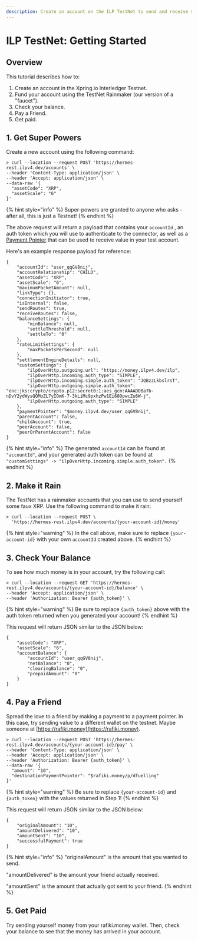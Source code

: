 ```yaml
---
description: Create an account on the ILP TestNet to send and receive money.
---
```


# ILP TestNet: Getting Started

## Overview

This tutorial describes how to:

1. Create an account in the Xpring.io Interledger Testnet.
2. Fund your account using the TestNet Rainmaker \(our version of a "faucet"\).
3. Check your balance.
4. Pay a Friend.
5. Get paid.

## 1. Get Super Powers

Create a new account using the following command:

```
> curl --location --request POST 'https://hermes-rest.ilpv4.dev/accounts' \
--header 'Content-Type: application/json' \
--header 'Accept: application/json' \
--data-raw '{
  "assetCode": "XRP",
  "assetScale": "6"
}'
```

{% hint style="info" %}
Super-powers are granted to anyone who asks - after all, this is just a Testnet!
{% endhint %}

The above request will return a payload that contains your `accountId` , an auth token which you will use to authenticate to the connector, as well as a [Payment Pointer](https://paymentpointers.org/) that can be used to receive value in your test account.

Here's an example response payload for reference:

```text
{
    "accountId": "user_qqGV8nij",
    "accountRelationship": "CHILD",
    "assetCode": "XRP",
    "assetScale": "6",
    "maximumPacketAmount": null,
    "linkType": {},
    "connectionInitiator": true,
    "isInternal": false,
    "sendRoutes": true,
    "receiveRoutes": false,
    "balanceSettings": {
        "minBalance": null,
        "settleThreshold": null,
        "settleTo": "0"
    },
    "rateLimitSettings": {
        "maxPacketsPerSecond": null
    },
    "settlementEngineDetails": null,
    "customSettings": {
        "ilpOverHttp.outgoing.url": "https://money.ilpv4.dev/ilp",
        "ilpOverHttp.incoming.auth_type": "SIMPLE",
        "ilpOverHttp.incoming.simple.auth_token": "JQBzzLkbslrsT",
        "ilpOverHttp.outgoing.simple.auth_token": "enc:jks:crypto/crypto.p12:secret0:1:aes_gcm:AAAADDBa7b-nDvY2ydWysQQMoZL7yIOmK-7-3kLiMc9pxhzPw1Ei68OpwcZu6W-j",
        "ilpOverHttp.outgoing.auth_type": "SIMPLE"
    },
    "paymentPointer": "$money.ilpv4.dev/user_qqGV8nij",
    "parentAccount": false,
    "childAccount": true,
    "peerAccount": false,
    "peerOrParentAccount": false
}
```

{% hint style="info" %}
The generated `accountId` can be found at `"accountId"`, and your generated auth token can be found at `"customSettings" -> "ilpOverHttp.incoming.simple.auth_token".`
{% endhint %}

## 2. Make it Rain

The TestNet has a rainmaker accounts that you can use to send yourself some faux XRP. Use the following command to make it rain:

```
> curl --location --request POST \
  'https://hermes-rest.ilpv4.dev/accounts/{your-account-id}/money'
```

{% hint style="warning" %}
In the call above, make sure to replace `{your-account-id}` with your own `accountId` created above.
{% endhint %}

## 3. Check Your Balance

To see how much money is in your account, try the following call:

```
> curl --location --request GET 'https://hermes-rest.ilpv4.dev/accounts/{your-account-id}/balance' \
--header 'Accept: application/json' \
--header 'Authorization: Bearer {auth_token}' \
```

{% hint style="warning" %}
Be sure to replace `{auth_token}` above with the auth token returned when you generated your account!
{% endhint %}

This request will return JSON similar to the JSON below:

```text
{
    "assetCode": "XRP",
    "assetScale": "6",
    "accountBalance": {
        "accountId": "user_qqGV8nij",
        "netBalance": "0",
        "clearingBalance": "0",
        "prepaidAmount": "0"
    }
}
```

## 4. Pay a Friend

Spread the love to a friend by making a payment to a payment pointer. In this case, try sending value to a different wallet on the testnet. Maybe someone at [https://rafiki.money](https://rafiki.money).

```
> curl --location --request POST 'https://hermes-rest.ilpv4.dev/accounts/{your-account-id}/pay' \
--header 'Content-Type: application/json' \
--header 'Accept: application/json' \
--header 'Authorization: Bearer {auth_token}' \
--data-raw '{
  "amount": "10",
  "destinationPaymentPointer": "$rafiki.money/p/dfuelling"
}'
```

{% hint style="warning" %}
Be sure to replace `{your-account-id}` and `{auth_token}` with the values returned in Step 1!
{% endhint %}

This request will return JSON similar to the JSON below:

```text
{
    "originalAmount": "10",
    "amountDelivered": "10",
    "amountSent": "10",
    "successfulPayment": true
}
```

{% hint style="info" %}
"originalAmount" is the amount that you wanted to send.

"amountDelivered" is the amount your friend actually received.

"amountSent" is the amount that actually got sent to your friend.
{% endhint %}

## 5. Get Paid

Try sending yourself money from your rafiki.money wallet. Then, check your balance to see that the money has arrived in your account. 

